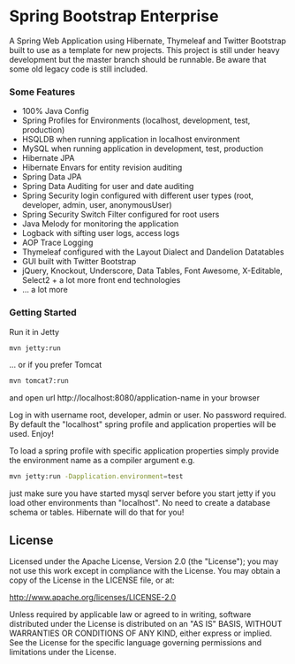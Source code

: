 Spring Bootstrap Enterprise
======================

A Spring Web Application using Hibernate, Thymeleaf and Twitter Bootstrap built to use as a template for new projects. This project is still under heavy development but the master branch should be runnable. Be aware that some old legacy code is still included.

### Some Features
* 100% Java Config
* Spring Profiles for Environments (localhost, development, test, production)
* HSQLDB when running application in localhost environment
* MySQL when running application in development, test, production
* Hibernate JPA
* Hibernate Envars for entity revision auditing
* Spring Data JPA
* Spring Data Auditing for user and date auditing
* Spring Security login configured with different user types (root, developer, admin, user, anonymousUser)
* Spring Security Switch Filter configured for root users
* Java Melody for monitoring the application
* Logback with sifting user logs, access logs
* AOP Trace Logging
* Thymeleaf configured with the Layout Dialect and Dandelion Datatables
* GUI built with Twitter Bootstrap
* jQuery, Knockout, Underscore, Data Tables, Font Awesome, X-Editable, Select2 + a lot more front end technologies
* ... a lot more

### Getting Started

Run it in Jetty

```bash
mvn jetty:run
```

... or if you prefer Tomcat
```bash
mvn tomcat7:run
```

and open url http://localhost:8080/application-name in your browser

Log in with username root, developer, admin or user. No password required. By default the "localhost" spring profile and application properties will be used. Enjoy!


To load a spring profile with specific application properties simply provide the environment name as a compiler argument e.g.

```bash
mvn jetty:run -Dapplication.environment=test
```

just make sure you have started mysql server before you start jetty if you load other environments than "localhost". No need to create a database schema or tables. Hibernate will do that for you!


## License

Licensed under the Apache License, Version 2.0 (the "License");
you may not use this work except in compliance with the License.
You may obtain a copy of the License in the LICENSE file, or at:

   http://www.apache.org/licenses/LICENSE-2.0

Unless required by applicable law or agreed to in writing, software
distributed under the License is distributed on an "AS IS" BASIS,
WITHOUT WARRANTIES OR CONDITIONS OF ANY KIND, either express or implied.
See the License for the specific language governing permissions and
limitations under the License.
